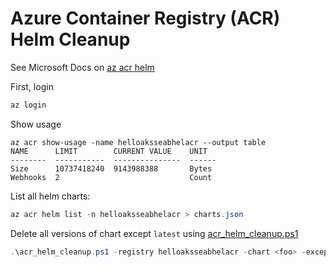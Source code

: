 # Azure Container Registry (ACR) Helm Cleanup

See Microsoft Docs on [az acr helm](https://docs.microsoft.com/en-us/cli/azure/acr/helm?view=azure-cli-latest)

First, login

```powershell
az login
```

Show usage

```console
az acr show-usage -name helloaksseabhelacr --output table
NAME      LIMIT        CURRENT VALUE    UNIT
--------  -----------  ---------------  ------
Size      10737418240  9143988388       Bytes
Webhooks  2                             Count
```

List all helm charts:

```powershell
az acr helm list -n helloaksseabhelacr > charts.json
```

Delete all versions of chart <foo> except `latest` using [acr_helm_cleanup.ps1](acr_helm_cleanup.ps1)

```powershell
.\acr_helm_cleanup.ps1 -registry helloaksseabhelacr -chart <foo> -exceptTags latest
```
